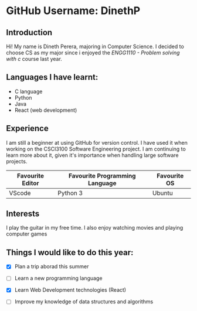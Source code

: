 
# GitHub Username: DinethP

## **Introduction**
Hi! My name is Dineth Perera, majoring in Computer Science.
I decided to choose CS as my major since i enjoyed the _ENGG1110 - Problem solving with c_ course last year.

## **Languages I have learnt:**
* C language
* Python
* Java
* React (web development)

## **Experience**

I am still a beginner at using GitHub for version control. I have used it when working on the CSCI3100 Software Engineering project. I am continuing to learn more about it, given it's importance when handling large software projects.

|Favourite Editor|Favourite Programming Language|Favourite OS|
|----------------|------------------------------|------------|
|VScode          |Python 3                      |Ubuntu      |
## **Interests**
I play the guitar in my free time. I also enjoy watching movies and playing computer games

## **Things I would like to do this year:**
- [x] Plan a trip aborad this summer
- [ ] Learn a new programming language 
- [x] Learn Web Development technologies (React)
- [ ] Improve my knowledge of data structures and algorithms

